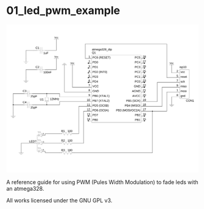 01_led_pwm_example
==========

![Image Alt](avr-pwm-rgbled.svg)

A reference guide for using PWM (Pules Width Modulation) to fade leds
with an atmega328.

All works licensed under the GNU GPL v3.

